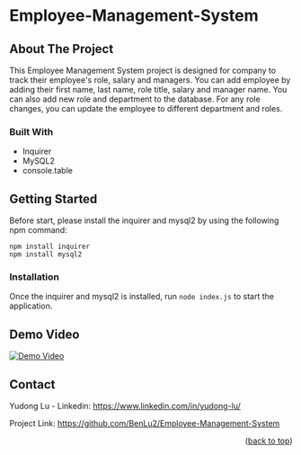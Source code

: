 # Employee-Management-System

<!-- ABOUT THE PROJECT -->
## About The Project

This Employee Management System project is designed for company to track their employee's role, salary and managers. 
You can add employee by adding their first name, last name, role title, salary and manager name.
You can also add new role and department to the database.
For any role changes, you can update the employee to different department and roles.



### Built With

* Inquirer 
* MySQL2  
* console.table 




<!-- GETTING STARTED -->
## Getting Started

Before start, please install the inquirer and mysql2 by using the following npm command:

  ```
  npm install inquirer
  npm install mysql2
  ```

### Installation

Once the inquirer and mysql2 is installed, run `node index.js` to start the application.

<!-- USAGE EXAMPLES -->
## Demo Video

[![Demo Video](https://img.youtube.com/vi/D6kq-C8CeWA/maxresdefault.jpg)](https://youtu.be/D6kq-C8CeWA)

<!-- CONTACT -->
## Contact

Yudong Lu - Linkedin: https://www.linkedin.com/in/yudong-lu/

Project Link: https://github.com/BenLu2/Employee-Management-System

<p align="right">(<a href="#top">back to top</a>)</p>
